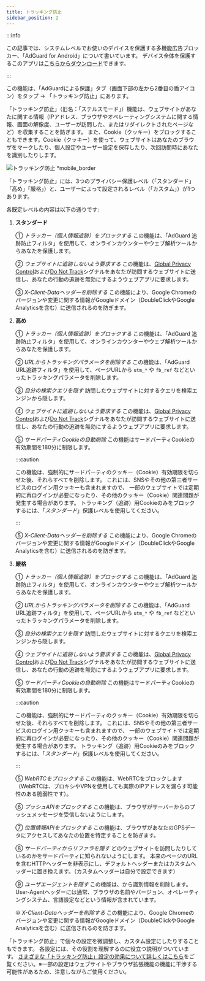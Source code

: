 ```yaml
---
title: トラッキング防止
sidebar_position: 2
---
```


:::info

この記事では、システムレベルでお使いのデバイスを保護する多機能広告ブロッカー、「AdGuard for Android」について書いています。 デバイス全体を保護するこのアプリは[こちらからダウンロード](https://agrd.io/download-kb-adblock)できます。

:::

この機能は、「AdGuardによる保護」タブ（画面下部の左から2番目の盾アイコン）をタップ → 「トラッキング防止」にあります。

「トラッキング防止」（旧名：「ステルスモード」）機能は、ウェブサイトがあなたに関する情報（IPアドレス、ブラウザやオペレーティングシステムに関する情報、画面の解像度、ユーザーが訪問した、またはリダイレクトされたページなど）を収集することを防ぎます。 また、Cookie（クッキー）をブロックすることもできます。Cookie（クッキー）を使って、ウェブサイトはあなたのブラウザをマークしたり、個人設定やユーザー設定を保存したり、次回訪問時にあなたを識別したりします。

![トラッキング防止 \*mobile\_border](https://cdn.adtidy.org/blog/new/3hwc7fScreenshot_20230621-163706_AdGuard.jpg)

「トラッキング防止」には、3つのプライバシー保護レベル（「スタンダード」「高め」「厳格」）と、ユーザーによって設定されるレベル（「カスタム」）が1つあります。

各既定レベルの内容は以下の通りです:

1. **スタンダード**

   ① _トラッカー（個人情報追跡）をブロックする_ この機能は、「AdGuard 追跡防止フィルタ」を使用して、オンラインカウンターやウェブ解析ツールからあなたを保護します。

   ② _ウェブサイトに追跡しないよう要求する_ この機能は、[Global Privacy Control](https://globalprivacycontrol.org/)および[Do Not Track](https://en.wikipedia.org/wiki/Do_Not_Track)シグナルをあなたが訪問するウェブサイトに送信し、あなたの行動の追跡を無効にするようウェブアプリに要求します。

   ③ _X-Client-Dataヘッダーを削除する_ この機能により、Google Chromeのバージョンや変更に関する情報がGoogleドメイン（DoubleClickやGoogle Analyticsを含む）に送信されるのを防ぎます。

2. **高め**

   ① _トラッカー（個人情報追跡）をブロックする_ この機能は、「AdGuard 追跡防止フィルタ」を使用して、オンラインカウンターやウェブ解析ツールからあなたを保護します。

   ② _URLからトラッキングパラメータを削除する_ この機能は、「AdGuard URL追跡フィルタ」を使用して、ページURLから `utm_*` や `fb_ref` などといったトラッキングパラメータを削除します。

   ③ _自分の検索クエリを隠す_ 訪問したウェブサイトに対するクエリを検索エンジンから隠します。

   ④ _ウェブサイトに追跡しないよう要求する_ この機能は、[Global Privacy Control](https://globalprivacycontrol.org/)および[Do Not Track](https://en.wikipedia.org/wiki/Do_Not_Track)シグナルをあなたが訪問するウェブサイトに送信し、あなたの行動の追跡を無効にするようウェブアプリに要求します。

   ⑤ _サードパーティCookieの自動削除_ この機能はサードパーティCookieの有効期間を180分に制限します。

   :::caution

   この機能は、強制的にサードパーティのクッキー（Cookie）有効期限を切らせた後、それらすべてを削除します。 これには、SNSやその他の第三者サービスのログイン用クッキーも含まれますので、 一部のウェブサイトでは定期的に再ログインが必要になったり、その他のクッキー（Cookie）関連問題が発生する場合があります。 トラッキング（追跡）用Cookieのみをブロックするには、「_スタンダード_」保護レベルを使用してください。

   :::

   ⑤ _X-Client-Dataヘッダーを削除する_ この機能により、Google Chromeのバージョンや変更に関する情報がGoogleドメイン（DoubleClickやGoogle Analyticsを含む）に送信されるのを防ぎます。

3. **厳格**

   ① _トラッカー（個人情報追跡）をブロックする_ この機能は、「AdGuard 追跡防止フィルタ」を使用して、オンラインカウンターやウェブ解析ツールからあなたを保護します。

   ② _URLからトラッキングパラメータを削除する_ この機能は、「AdGuard URL追跡フィルタ」を使用して、ページURLから `utm_*` や `fb_ref` などといったトラッキングパラメータを削除します。

   ③ _自分の検索クエリを隠す_ 訪問したウェブサイトに対するクエリを検索エンジンから隠します。

   ④ _ウェブサイトに追跡しないよう要求する_ この機能は、[Global Privacy Control](https://globalprivacycontrol.org/)および[Do Not Track](https://en.wikipedia.org/wiki/Do_Not_Track)シグナルをあなたが訪問するウェブサイトに送信し、あなたの行動の追跡を無効にするようウェブアプリに要求します。

   ⑤ _サードパーティCookieの自動削除_ この機能はサードパーティCookieの有効期間を180分に制限します。

   :::caution

   この機能は、強制的にサードパーティのクッキー（Cookie）有効期限を切らせた後、それらすべてを削除します。 これには、SNSやその他の第三者サービスのログイン用クッキーも含まれますので、 一部のウェブサイトでは定期的に再ログインが必要になったり、その他のクッキー（Cookie）関連問題が発生する場合があります。 トラッキング（追跡）用Cookieのみをブロックするには、「_スタンダード_」保護レベルを使用してください。

   :::

   ⑤ _WebRTCをブロックする_ この機能は、WebRTCをブロックします（WebRTCは、プロキシやVPNを使用しても実際のIPアドレスを漏らす可能性のある脆弱性です）。

   ⑥ _プッシュAPIをブロックする_ この機能は、ブラウザがサーバーからのプッシュメッセージを受信しないようにします。

   ⑦ _位置情報APIをブロックする_ この機能は、ブラウザがあなたのGPSデータにアクセスしてあなたの位置を特定することを防ぎます。

   ⑧ _サードパーティからリファラを隠す_ どのウェブサイトを訪問したりしているのかをサードパーティに知られないようにします。 本来のページのURLを含むHTTPヘッダーを非表示にし、デフォルトヘッダーまたはカスタムヘッダーに置き換えます。（カスタムヘッダーは自分で設定できます）

   ⑨ _ユーザエージェントを隠す_ この機能は、から識別情報を削除します。User-Agentヘッダーには通常、ブラウザの名前やバージョン、オペレーティングシステム、言語設定などという情報が含まれています。

   ⑩ _X-Client-Dataヘッダーを削除する_ この機能により、Google Chromeのバージョンや変更に関する情報がGoogleドメイン（DoubleClickやGoogle Analyticsを含む）に送信されるのを防ぎます。

「トラッキング防止」で個々の設定を微調整し、カスタム設定にしたりすることもできます。 各設定には、その役割を理解するのに役立つ説明がついています。 [さまざまな「トラッキング防止」設定の効果について詳しくはこちら](/general/stealth-mode)をご覧ください。※一部の設定はウェブサイトやブラウザ拡張機能の機能に干渉する可能性があるため、注意しながらご使用ください。
